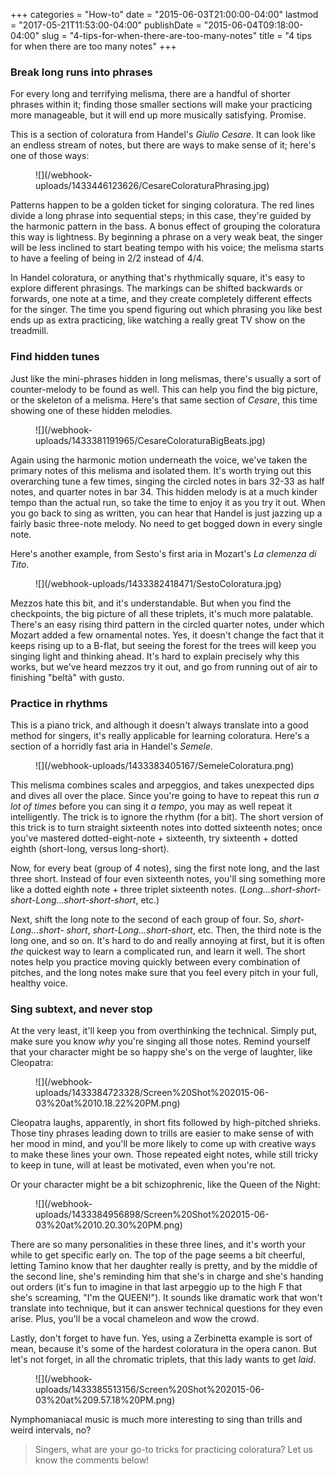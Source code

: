 +++
categories = "How-to"
date = "2015-06-03T21:00:00-04:00"
lastmod = "2017-05-21T11:53:00-04:00"
publishDate = "2015-06-04T09:18:00-04:00"
slug = "4-tips-for-when-there-are-too-many-notes"
title = "4 tips for when there are too many notes"
+++

### Break long runs into phrases

For every long and terrifying melisma, there are a handful of shorter phrases within it; finding those smaller sections will make your practicing more manageable, but it will end up more musically satisfying. Promise.

This is a section of coloratura from Handel's *Giulio Cesare*. It can look like an endless stream of notes, but there are ways to make sense of it; here's one of those ways:

<figure data-type="image">
![](/webhook-uploads/1433446123626/CesareColoraturaPhrasing.jpg)
</figure>

Patterns happen to be a golden ticket for singing coloratura. The red lines divide a long phrase into sequential steps; in this case, they're guided by the harmonic pattern in the bass. A bonus effect of grouping the coloratura this way is lightness. By beginning a phrase on a very weak beat, the singer will be less inclined to start beating tempo with his voice; the melisma starts to have a feeling of being in 2/2 instead of 4/4.

In Handel coloratura, or anything that's rhythmically square, it's easy to explore different phrasings. The markings can be shifted backwards or forwards, one note at a time, and they create completely different effects for the singer. The time you spend figuring out which phrasing you like best ends up as extra practicing, like watching a really great TV show on the treadmill.


### Find hidden tunes

Just like the mini-phrases hidden in long melismas, there's usually a sort of counter-melody to be found as well. This can help you find the big picture, or the skeleton of a melisma. Here's that same section of *Cesare*, this time showing one of these hidden melodies.

<figure data-type="image">
![](/webhook-uploads/1433381191965/CesareColoraturaBigBeats.jpg)
</figure>

Again using the harmonic motion underneath the voice, we've taken the primary notes of this melisma and isolated them. It's worth trying out this overarching tune a few times, singing the circled notes in bars 32-33 as half notes, and quarter notes in bar 34. This hidden melody is at a much kinder tempo than the actual run, so take the time to enjoy it as you try it out. When you go back to sing as written, you can hear that Handel is just jazzing up a fairly basic three-note melody. No need to get bogged down in every single note.

Here's another example, from Sesto's first aria in Mozart's *La clemenza di Tito*.

<figure data-type="image">
![](/webhook-uploads/1433382418471/SestoColoratura.jpg)
</figure>

Mezzos hate this bit, and it's understandable. But when you find the checkpoints, the big picture of all these triplets, it's much more palatable. There's an easy rising third pattern in the circled quarter notes, under which Mozart added a few ornamental notes. Yes, it doesn't change the fact that it keeps rising up to a B-flat, but seeing the forest for the trees will keep you singing light and thinking ahead. It's hard to explain precisely why this works, but we've heard mezzos try it out, and go from running out of air to finishing "beltà" with gusto.

### Practice in rhythms

This is a piano trick, and although it doesn't always translate into a good method for singers, it's really applicable for learning coloratura. Here's a section of a horridly fast aria in Handel's *Semele*.

<figure data-type="image">
![](/webhook-uploads/1433383405167/SemeleColoratura.png)
</figure>

This melisma combines scales and arpeggios, and takes unexpected dips and dives all over the place. Since you're going to have to repeat this run *a lot of times* before you can sing it *a tempo*, you may as well repeat it intelligently. The trick is to ignore the rhythm (for a bit). The short version of this trick is to turn straight sixteenth notes into dotted sixteenth notes; once you've mastered dotted-eight-note + sixteenth, try sixteenth + dotted eighth (short-long, versus long-short).

Now, for every beat (group of 4 notes), sing the first note long, and the last three short. Instead of four even sixteenth notes, you'll sing something more like a dotted eighth note + three triplet sixteenth notes. (*Long...short-short-short-Long...short-short-short*, etc.) 

Next, shift the long note to the second of each group of four. So, *short-Long...short-
short*, *short-Long...short-short*, etc. Then, the third note is the long one, and so on. It's hard to do and really annoying at first, but it is often *the* quickest way to learn a complicated run, and learn it well. The short notes help you practice moving quickly between every combination of pitches, and the long notes make sure that you feel every pitch in your full, healthy voice.

### Sing subtext, and never stop

At the very least, it'll keep you from overthinking the technical. Simply put, make sure you know *why* you're singing all those notes. Remind yourself that your character might be so happy she's on the verge of laughter, like Cleopatra:

<figure data-type="image">
![](/webhook-uploads/1433384723328/Screen%20Shot%202015-06-03%20at%2010.18.22%20PM.png)
</figure>

Cleopatra laughs, apparently, in short fits followed by high-pitched shrieks. Those tiny phrases leading down to trills are easier to make sense of with her mood in mind, and you'll be more likely to come up with creative ways to make these lines your own. Those repeated eight notes, while still tricky to keep in tune, will at least be motivated, even when you're not.

Or your character might be a bit schizophrenic, like the Queen of the Night:

<figure data-type="image">
![](/webhook-uploads/1433384956898/Screen%20Shot%202015-06-03%20at%2010.20.30%20PM.png)
</figure>

There are so many personalities in these three lines, and it's worth your while to get specific early on. The top of the page seems a bit cheerful, letting Tamino know that her daughter really is pretty, and by the middle of the second line, she's reminding him that she's in charge and she's handing out orders (it's fun to imagine in that last arpeggio up to the high F that she's screaming, "I'm the QUEEN!"). It sounds like dramatic work that won't translate into technique, but it can answer technical questions for they even arise. Plus, you'll be a vocal chameleon and wow the crowd.

Lastly, don't forget to have fun. Yes, using a Zerbinetta example is sort of mean, because it's some of the hardest coloratura in the opera canon. But let's not forget, in all the chromatic triplets, that this lady wants to get *laid*.

<figure data-type="image">
![](/webhook-uploads/1433385513156/Screen%20Shot%202015-06-03%20at%209.57.18%20PM.png)
</figure>

Nymphomaniacal music is much more interesting to sing than trills and weird intervals, no?

>Singers, what are your go-to tricks for practicing coloratura? Let us know the comments below!
